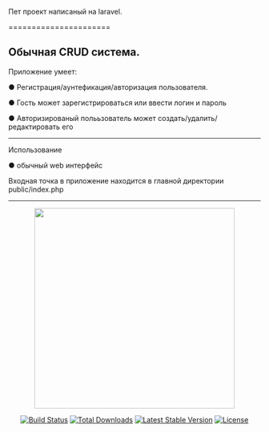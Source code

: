 Пет проект написаный на laravel.

======================

Обычная CRUD система. 
------------

Приложение умеет:    

● Регистрация/аунтефикация/авторизация пользователя.

● Гость может зарегистрироваться или ввести логин и пароль

● Авторизированый полььзователь может создать/удалить/редактировать его



------------
Использование

● обычный web интерфейс

Входная точка в приложение находится в главной директории public/index.php

------------

<p align="center"><a href="https://laravel.com" target="_blank"><img src="https://raw.githubusercontent.com/laravel/art/master/logo-lockup/5%20SVG/2%20CMYK/1%20Full%20Color/laravel-logolockup-cmyk-red.svg" width="400"></a></p>

<p align="center">
<a href="https://travis-ci.org/laravel/framework"><img src="https://travis-ci.org/laravel/framework.svg" alt="Build Status"></a>
<a href="https://packagist.org/packages/laravel/framework"><img src="https://img.shields.io/packagist/dt/laravel/framework" alt="Total Downloads"></a>
<a href="https://packagist.org/packages/laravel/framework"><img src="https://img.shields.io/packagist/v/laravel/framework" alt="Latest Stable Version"></a>
<a href="https://packagist.org/packages/laravel/framework"><img src="https://img.shields.io/packagist/l/laravel/framework" alt="License"></a>
</p>

